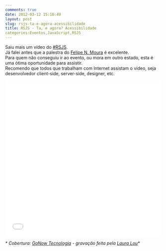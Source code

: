 ```yaml
---
comments: true
date: 2012-03-12 15:10:49
layout: post
slug: rsjs-ta-e-agora-acessibilidade
title: RSJS - Ta, e agora? Acessibilidade
categories:Eventos,JavaScript,RSJS
---
```


Saiu mais um vídeo do [#RSJS](http://rsjs.org).  
Já falei antes que a palestra do [Felipe N. Moura](http://felipenmoura.org) é excelente.  
Para quem não conseguiu ir ao evento, ou mora em outro estado, esta é uma ótima oportunidade para assistir.  
Recomendo que todos que trabalham com Internet assistam o vídeo, seja desenvolvedor client-side, server-side, designer, etc.  

<iframe width="100%" height="500" src="//www.youtube.com/embed/PHsIYJfLq3E" frameborder="0" allowfullscreen></iframe>  

_* Cobertura: [GoNow Tecnologia](http://www.gonow.com.br) - gravação feita pela [Laura Lou](http://www.facebook.com/djlou09)_*